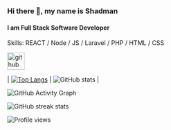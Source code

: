 ### Hi there 👋, my name is Shadman
#### I am Full Stack Software Developer

Skills: REACT / Node / JS / Laravel / PHP / HTML / CSS



[<img src='https://cdn.jsdelivr.net/npm/simple-icons@3.0.1/icons/github.svg' alt='github' height='40'>](https://github.com/shadmanhere)  

| [![Top Langs](https://github-readme-stats.vercel.app/api/top-langs/?username=shadmanhere)](https://github.com/anuraghazra/github-readme-stats) | ![GitHub stats](https://github-readme-stats.vercel.app/api?username=shadmanhere&show_icons=true&count_private=true) |

![GitHub Activity Graph](https://activity-graph.herokuapp.com/graph?username=shadmanhere)  

![GitHub streak stats](https://github-readme-streak-stats.herokuapp.com/?user=shadmanhere)  

![Profile views](https://gpvc.arturio.dev/shadmanhere)  
